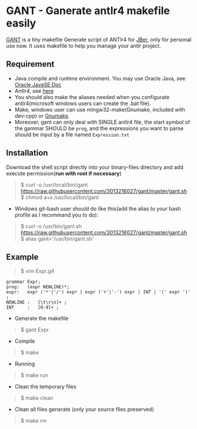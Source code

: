 # GANT - Ganerate antlr4 makefile easily

[GANT](https://github.com/3013216027/gant) is a tiny makefile Generate script of ANTlr4 for [JBer](http://zhengdongjian.xyz), only for personal use now. It uses makefile to help you manage your antlr project.

## Requirement
- Java compile and runtime environment. You may use Oracle Java, see [Oracle JavaSE Doc](http://docs.oracle.com/javase/8/docs/technotes/guides/install/install_overview.html)
- Antlr4, see [here](http://www.antlr.org/)
 - You should also make the aliases needed when you configurate antlr4(microsoft windows users can create the .bat file).
- Make, windows user can use mingw32-make(Gnumake, included with dev-cpp) or [Gnumake](http://gnuwin32.sourceforge.net/packages/make.htm).
- Moreover, gant can only deal with SINGLE antlr4 file, the start symbol of the gammar SHOULD be `prog`, and the expressions you want to parse should be input by a file named `Expression.txt`


## Installation
Download the shell script directly into your binary-files directory and add execute permission(**run with root if necessary**)
> $ curl -o /usr/local/bin/gant https://raw.githubusercontent.com/3013216027/gant/master/gant.sh
> $ chmod a+x /usr/local/bin/gant
- Windows git-bash user should do like this(add the alias to your bash profile as I recommand you to do):
> $ curl -o /usr/bin/gant.sh https://raw.githubusercontent.com/3013216027/gant/master/gant.sh
> $ alias gant='/usr/bin/gant.sh'

## Example

> $ vim Expr.g4
```
grammar Expr;
prog:	(expr NEWLINE)*;
expr:	expr ('*'|'/') expr | expr ('+'|'-') expr | INT | '(' expr ')' ;
NEWLINE	:	[\t\r\n]+ ;
INT		:	[0-9]+ ;
```

- Generate the makefile
> $ gant Expr

- Compile
> $ make

- Running
> $ make run

- Clean the temporary files
> $ make clean

- Clean all files generate (only your source files preserved)
> $ make rm
